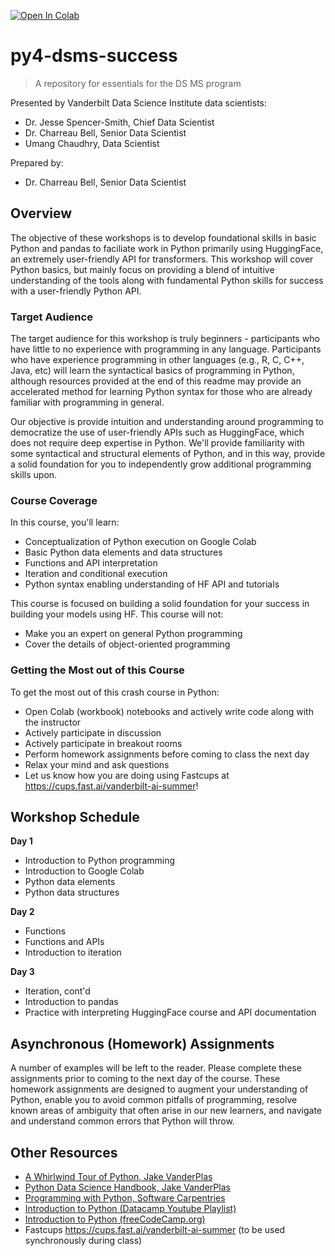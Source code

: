 [![Open In Colab](https://colab.research.google.com/assets/colab-badge.svg)](https://colab.research.google.com/github/csbell-vu/py4-dsms-success)

# py4-dsms-success
> A repository for essentials for the DS MS program

Presented by Vanderbilt Data Science Institute data scientists:
* Dr. Jesse Spencer-Smith, Chief Data Scientist
* Dr. Charreau Bell, Senior Data Scientist
* Umang Chaudhry, Data Scientist

Prepared by:
* Dr. Charreau Bell, Senior Data Scientist

## Overview
The objective of these workshops is to develop foundational skills in basic Python and pandas to faciliate work in Python primarily using HuggingFace, an extremely user-friendly API for transformers.  This workshop will cover Python basics, but mainly focus on providing a blend of intuitive understanding of the tools along with fundamental Python skills for success with a user-friendly Python API.

### Target Audience
The target audience for this workshop is truly beginners - participants who have little to no experience with programming in any language. Participants who have experience programming in other languages (e.g., R, C, C++, Java, etc) will learn the syntactical basics of programming in Python, although resources provided at the end of this readme may provide an accelerated method for learning Python syntax for those who are already familiar with programming in general.

Our objective is provide intuition and understanding around programming to democratize the use of user-friendly APIs such as HuggingFace, which does not require deep expertise in Python. We'll provide familiarity with some syntactical and structural elements of Python, and in this way, provide a solid foundation for you to independently grow additional programming skills upon.

### Course Coverage
In this course, you'll learn:
* Conceptualization of Python execution on Google Colab
* Basic Python data elements and data structures
* Functions and API interpretation
* Iteration and conditional execution
* Python syntax enabling understanding of HF API and tutorials

This course is focused on building a solid foundation for your success in building your models using HF. This course will not:
* Make you an expert on general Python programming
* Cover the details of object-oriented programming

### Getting the Most out of this Course
To get the most out of this crash course in Python:
* Open Colab (workbook) notebooks and actively write code along with the instructor
* Actively participate in discussion
* Actively participate in breakout rooms
* Perform homework assignments before coming to class the next day
* Relax your mind and ask questions
* Let us know how you are doing using Fastcups at https://cups.fast.ai/vanderbilt-ai-summer!

## Workshop Schedule
**Day 1**  
  * Introduction to Python programming
  * Introduction to Google Colab
  * Python data elements 
  * Python data structures  
  
**Day 2**  
  * Functions
  * Functions and APIs
  * Introduction to iteration
  
**Day 3**  
  * Iteration, cont'd
  * Introduction to pandas
  * Practice with interpreting HuggingFace course and API documentation

## Asynchronous (Homework) Assignments
A number of examples will be left to the reader.  Please complete these assignments prior to coming to the next day of the course.  These homework assignments are designed to augment your understanding of Python, enable you to avoid common pitfalls of programming, resolve known areas of ambiguity that often arise in our new learners, and navigate and understand common errors that Python will throw.

## Other Resources

- [A Whirlwind Tour of Python, Jake VanderPlas](https://github.com/jakevdp/WhirlwindTourOfPython)
- [Python Data Science Handbook, Jake VanderPlas](https://github.com/jakevdp/PythonDataScienceHandbook)
- [Programming with Python, Software Carpentries](https://swcarpentry.github.io/python-novice-inflammation/)  
- [Introduction to Python (Datacamp Youtube Playlist)](https://www.youtube.com/watch?v=-Rf4fZDQ0yw&list=PLjgj6kdf_snaw8QnlhK5f3DzFDFKDU5f4)
- [Introduction to Python (freeCodeCamp.org)](https://www.youtube.com/watch?v=rfscVS0vtbw)
-  Fastcups https://cups.fast.ai/vanderbilt-ai-summer (to be used synchronously during class)

